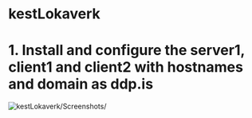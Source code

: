 # kestLokaverk

<h1> 1. Install and configure the server1, client1 and client2 with hostnames and domain as ddp.is </h1>

![kestLokaverk/Screenshots/]([https://user-images.githubusercontent.com/63102077/235329521-c8433173-eeb9-4f13-9ffa-13eac5214758.jpg](https://github.com/gitmaus1/kestLokaverk/blob/main/Screenshots/Screenshot%202024-02-20%20093251.png?raw=true)https://github.com/gitmaus1/kestLokaverk/blob/main/Screenshots/Screenshot%202024-02-20%20093251.png?raw=true)
